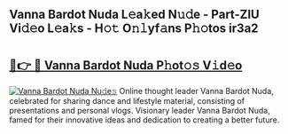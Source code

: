 ## Vanna Bardot Nuda L𝚎a𝚔ed N𝚞𝚍e - Part-ZIU Vi𝚍𝚎o L𝚎a𝚔s - H𝚘𝚝 O𝚗𝚕yf𝚊ns P𝚑𝚘tos ir3a2

# <h2><a href="http://kf5f9z.oniu.top/?m=Vanna+Bardot+Nuda">🔗👉 🔴 Vanna Bardot Nuda P𝚑ot𝚘𝚜 V𝚒d𝚎o</a></h2>

[![Vanna Bardot Nuda Nu𝚍e𝚜](https://i.imgur.com/0qMVB7G.gif)](http://kf5f9z.oniu.top/?m=Vanna+Bardot+Nuda)
Online thought leader Vanna Bardot Nuda, celebrated for sharing dance and lifestyle material, consisting of presentations and personal vlogs. Visionary leader Vanna Bardot Nuda, famed for their innovative ideas and dedication to creating a better future.  
